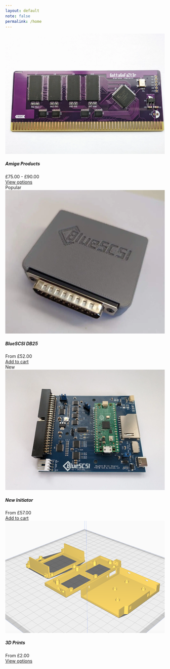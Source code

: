 ```yaml
---
layout: default
note: false
permalink: /home
---
```

<div class="container">
<div class="row">
<!-- Section-->
        <section class="py-5">
            <div class="container px-4 px-lg-5 mt-5">
                <div class="row gx-4 gx-lg-5 row-cols-2 row-cols-md-3 row-cols-xl-4 justify-content-center">
                    <div class="col mb-5">
                        <div class="card h-100">
                            <!-- Product image-->
                            <img class="card-img-top" src="assets/img/gottagofazt3r256.webp" alt="..." />
                            <!-- Product details-->
                            <div class="card-body p-4">
                                <div class="text-center">
                                    <!-- Product name-->
                                    <h5 class="fw-bolder">Amiga Products</h5>
                                    <!-- Product price-->
                                    £75.00 - £90.00
                                </div>
                            </div>
                            <!-- Product actions-->
                            <div class="card-footer p-4 pt-0 border-top-0 bg-transparent">
                                <div class="text-center"><a class="btn btn-outline-dark mt-auto" href="/amiga">View options</a></div>
                            </div>
                        </div>
                    </div>
                    <div class="col mb-5">
                        <div class="card h-100">
                            <!-- Sale badge-->
                            <div class="badge bg-dark text-white position-absolute" style="top: 0.5rem; right: 0.5rem">Popular</div>
                            <!-- Product image-->
                            <img class="card-img-top" src="assets/img/3dprintdb25mini1.webp" alt="..." />
                            <!-- Product details-->
                            <div class="card-body p-4">
                                <div class="text-center">
                                    <!-- Product name-->
                                    <h5 class="fw-bolder">BlueSCSI DB25</h5>
                                    <!-- Product price-->
                                    From £52.00
                                </div>
                            </div>
                            <!-- Product actions-->
                            <div class="card-footer p-4 pt-0 border-top-0 bg-transparent">
                                <div class="text-center"><a class="btn btn-outline-dark mt-auto" href="/cart#v2db25miniuk">Add to cart</a></div>
                            </div>
                        </div>
                    </div>
                    <div class="col mb-5">
                        <div class="card h-100">
                            <!-- Sale badge-->
                            <div class="badge bg-dark text-white position-absolute" style="top: 0.5rem; right: 0.5rem">New</div>
                            <!-- Product image-->
                            <img class="card-img-top" src="assets/img/initiator.webp" alt="..." />
                            <!-- Product details-->
                            <div class="card-body p-4">
                                <div class="text-center">
                                    <!-- Product name-->
                                    <h5 class="fw-bolder">New Initiator</h5>
                                    <!-- Product price-->
                                    From £57.00
                                </div>
                            </div>
                            <!-- Product actions-->
                            <div class="card-footer p-4 pt-0 border-top-0 bg-transparent">
                                <div class="text-center"><a class="btn btn-outline-dark mt-auto" href="/cart#initiatoruk">Add to cart</a></div>
                            </div>
                        </div>
                    </div>
                    <div class="col mb-5">
                        <div class="card h-100">
                            <!-- Product image-->
                            <img class="card-img-top" src="assets/img/3dprint.png" alt="..." />
                            <!-- Product details-->
                            <div class="card-body p-4">
                                <div class="text-center">
                                    <!-- Product name-->
                                    <h5 class="fw-bolder">3D Prints</h5>
                                    <!-- Product price-->
                                    From £2.00
                                </div>
                            </div>
                            <!-- Product actions-->
                            <div class="card-footer p-4 pt-0 border-top-0 bg-transparent">
                                <div class="text-center"><a class="btn btn-outline-dark mt-auto" href="/3dprints">View options</a></div>
                            </div>
                        </div>
                    </div>
</div>
</div>